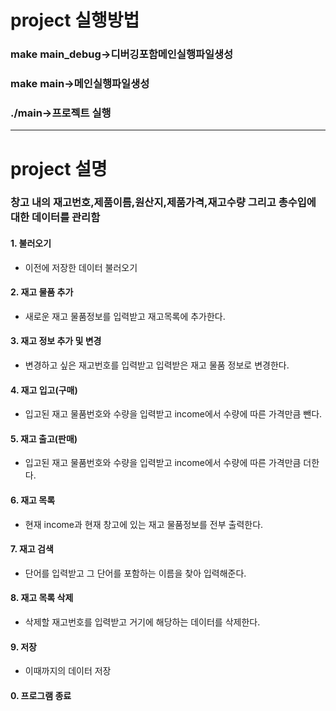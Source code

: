 # project 실행방법

### make main_debug->디버깅포함메인실행파일생성  

### make main->메인실행파일생성  

### ./main->프로젝트 실행  

--------------------------------------------

# project 설명

### 창고 내의 재고번호,제품이름,원산지,제품가격,재고수량 그리고 총수입에 대한 데이터를 관리함

#### 1. 불러오기
- 이전에 저장한 데이터 불러오기

#### 2. 재고 물품 추가 
- 새로운 재고 물품정보를 입력받고 재고목록에 추가한다.

#### 3. 재고 정보 추가 및 변경  
- 변경하고 싶은 재고번호를 입력받고 입력받은 재고 물품 정보로 변경한다.

#### 4. 재고 입고(구매)
- 입고된 재고 물품번호와 수량을 입력받고 income에서 수량에 따른 가격만큼 뺀다.

#### 5. 재고 출고(판매) 
- 입고된 재고 물품번호와 수량을 입력받고 income에서 수량에 따른 가격만큼 더한다.

#### 6. 재고 목록 
- 현재 income과 현재 창고에 있는 재고 물품정보를 전부 출력한다.

#### 7. 재고 검색 
- 단어를 입력받고 그 단어를 포함하는 이름을 찾아 입력해준다.

#### 8. 재고 목록 삭제 
- 삭제할 재고번호를 입력받고 거기에 해당하는 데이터를 삭제한다.

#### 9. 저장 
- 이때까지의 데이터 저장

#### 0. 프로그램 종료
